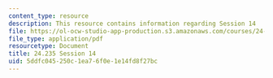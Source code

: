 ```yaml
---
content_type: resource
description: This resource contains information regarding Session 14
file: https://ol-ocw-studio-app-production.s3.amazonaws.com/courses/24-235j-philosophy-of-law-spring-2012/5ddfc045250c1ea76f0e1e14fd8f27bc_MIT24_235JS12_Session14.pdf
file_type: application/pdf
resourcetype: Document
title: 24.235 Session 14
uid: 5ddfc045-250c-1ea7-6f0e-1e14fd8f27bc
---
```

